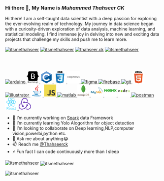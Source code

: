 ### Hi there 👋, My Name is *Muhammed Thahseer CK*
    
Hi there! I am a self-taught data scientist with a deep passion for exploring the ever-evolving realm of technology. My journey in data science began with a curiosity-driven exploration of data analysis, machine learning, and statistical modeling. I find immense joy in delving into new and exciting data projects that challenge my skills and push me to learn more.
<p align="left">
<a href="https://twitter.com/itsmethahseer" target="blank"><img align="center" src="https://raw.githubusercontent.com/rahuldkjain/github-profile-readme-generator/master/src/images/icons/Social/twitter.svg" alt="itsmethahseer" height="30" width="40" /></a>
<a href="https://linkedin.com/in/itsmethahseer" target="blank"><img align="center" src="https://raw.githubusercontent.com/rahuldkjain/github-profile-readme-generator/master/src/images/icons/Social/linked-in-alt.svg" alt="itsmethahseer" height="30" width="40" /></a>
<a href="https://instagram.com/thahseer.ck" target="blank"><img align="center" src="https://raw.githubusercontent.com/rahuldkjain/github-profile-readme-generator/master/src/images/icons/Social/instagram.svg" alt="thahseer.ck" height="30" width="40" /></a>
<a href="https://www.leetcode.com/itsmethahseer" target="blank"><img align="center" src="https://raw.githubusercontent.com/rahuldkjain/github-profile-readme-generator/master/src/images/icons/Social/leet-code.svg" alt="itsmethahseer" height="30" width="40" /></a>
    </p>
    <br>
    <br>
<p align="left"> <a href="https://powerbi.microsoft.com/en-us/" target="_blank" rel="noreferrer"> <img src="https://th.bing.com/th/id/R.03c2bb65f46cbfd9cf1acc5da59d4701?rik=uoQwcdwdC1B68g&riu=http%3a%2f%2fseekvectorlogo.com%2fwp-content%2fuploads%2f2018%2f12%2fpower-bi-vector-logo.png&ehk=MIRNCLSCap9%2fkeEJtnwqLKW03XSHcJImJJnt5wuAiGg%3d&risl=&pid=ImgRaw&r=0" alt="arduino" width="40" height="40"/> </a> <a href="https://getbootstrap.com" target="_blank" rel="noreferrer"> <img src="https://raw.githubusercontent.com/devicons/devicon/master/icons/bootstrap/bootstrap-plain-wordmark.svg" alt="bootstrap" width="40" height="40"/> </a> <a href="https://www.cprogramming.com/" target="_blank" rel="noreferrer"> <img src="https://raw.githubusercontent.com/devicons/devicon/master/icons/c/c-original.svg" alt="c" width="40" height="40"/> </a> <a href="https://www.w3schools.com/css/" target="_blank" rel="noreferrer"> <img src="https://raw.githubusercontent.com/devicons/devicon/master/icons/css3/css3-original-wordmark.svg" alt="css3" width="40" height="40"/> </a> <a href="https://expressjs.com" target="_blank" rel="noreferrer"> <img src="https://raw.githubusercontent.com/devicons/devicon/master/icons/express/express-original-wordmark.svg" alt="express" width="40" height="40"/> </a> <a href="https://www.figma.com/" target="_blank" rel="noreferrer"> <img src="https://www.vectorlogo.zone/logos/figma/figma-icon.svg" alt="figma" width="40" height="40"/> </a> <a href="https://firebase.google.com/" target="_blank" rel="noreferrer"> <img src="https://www.vectorlogo.zone/logos/firebase/firebase-icon.svg" alt="firebase" width="40" height="40"/> </a> <a href="https://git-scm.com/" target="_blank" rel="noreferrer"> <img src="https://www.vectorlogo.zone/logos/git-scm/git-scm-icon.svg" alt="git" width="40" height="40"/> </a> <a href="https://www.w3.org/html/" target="_blank" rel="noreferrer"> <img src="https://raw.githubusercontent.com/devicons/devicon/master/icons/html5/html5-original-wordmark.svg" alt="html5" width="40" height="40"/> </a> <a href="https://www.adobe.com/in/products/illustrator.html" target="_blank" rel="noreferrer"> <img src="https://www.vectorlogo.zone/logos/adobe_illustrator/adobe_illustrator-icon.svg" alt="illustrator" width="40" height="40"/> </a> <a href="https://www.java.com" target="_blank" rel="noreferrer"> <img src="https://raw.githubusercontent.com/devicons/devicon/master/icons/java/java-original.svg" alt="java" width="40" height="40"/> </a> <a href="https://developer.mozilla.org/en-US/docs/Web/JavaScript" target="_blank" rel="noreferrer"> <img src="https://raw.githubusercontent.com/devicons/devicon/master/icons/javascript/javascript-original.svg" alt="javascript" width="40" height="40"/> </a> <a href="https://www.mathworks.com/" target="_blank" rel="noreferrer"> <img src="https://upload.wikimedia.org/wikipedia/commons/2/21/Matlab_Logo.png" alt="matlab" width="40" height="40"/> </a> <a href="https://www.mongodb.com/" target="_blank" rel="noreferrer"> <img src="https://raw.githubusercontent.com/devicons/devicon/master/icons/mongodb/mongodb-original-wordmark.svg" alt="mongodb" width="40" height="40"/> </a> <a href="https://www.mysql.com/" target="_blank" rel="noreferrer"> <img src="https://raw.githubusercontent.com/devicons/devicon/master/icons/mysql/mysql-original-wordmark.svg" alt="mysql" width="40" height="40"/> </a> <a href="https://www.nginx.com" target="_blank" rel="noreferrer"> <img src="https://raw.githubusercontent.com/devicons/devicon/master/icons/nginx/nginx-original.svg" alt="nginx" width="40" height="40"/> </a> <a href="https://nodejs.org" target="_blank" rel="noreferrer"> <img src="https://raw.githubusercontent.com/devicons/devicon/master/icons/nodejs/nodejs-original-wordmark.svg" alt="nodejs" width="40" height="40"/> </a> <a href="https://postman.com" target="_blank" rel="noreferrer"> <img src="https://www.vectorlogo.zone/logos/getpostman/getpostman-icon.svg" alt="postman" width="40" height="40"/> </a> <a href="https://reactjs.org/" target="_blank" rel="noreferrer"> <img src="https://raw.githubusercontent.com/devicons/devicon/master/icons/react/react-original-wordmark.svg" alt="react" width="40" height="40"/> </a> <a href="https://redux.js.org" target="_blank" rel="noreferrer"> <img src="https://raw.githubusercontent.com/devicons/devicon/master/icons/redux/redux-original.svg" alt="redux" width="40" height="40"/> </a> </p>




<!-- [Data science Enthusiast](https://live.staticflickr.com/65535/52946924761_e71af25781_o.png) -->
- 🔭 I’m currently working on [Spark]([https://github.com/Riyas-iqbal/Theora](https://spark.apache.org/)) data Framework
- 🌱 I’m currently learning Yolo Alogorithm for object detection
- 👯 I’m looking to collaborate on Deep learning,NLP,computer vision,powerbi,python etc.
- 💬 Ask me about anything😂
- 📫 Reach me [@Thahseerck](mailto:zacthahseer123@gmail.com)
- ⚡ Fun fact I can code continuously more than I sleep

<p><img align="left" src="https://github-readme-stats.vercel.app/api/top-langs?username=itsmethahseer&show_icons=true&locale=en&layout=compact" alt="itsmethahseer" /></p>

<p>&nbsp;<img align="center" src="https://github-readme-stats.vercel.app/api?username=itsmethahseer&show_icons=true&locale=en" alt="itsmethahseer" /></p>

<p><img align="center" src="https://github-readme-streak-stats.herokuapp.com/?user=itsmethahseer&" alt="itsmethahseer" /></p>
